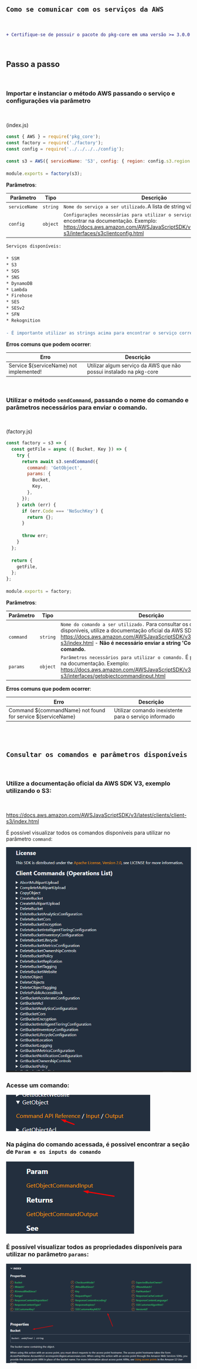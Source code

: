 ## ```Como se comunicar com os serviços da AWS```

<br>

```diff
+ Certifique-se de possuir o pacote do pkg-core em uma versão >= 3.0.0 instalado em seu serviço.
```


<br>

## Passo a passo

<br>

### Importar e instanciar o método AWS passando o serviço e configurações via parâmetro

<br>

(index.js)
```js
const { AWS } = require('pkg_core');
const factory = require('./factory');
const config = require('../../../../config');

const s3 = AWS({ serviceName: 'S3', config: { region: config.s3.region } });

module.exports = factory(s3);
```

**Parâmetros**: <br>

| Parâmetro | Tipo | Descrição |
| --- | --- | --- |
| ```serviceName``` | ```string``` | ```Nome do serviço a ser utilizado.```A lista de string válidas está abaixo. |
| ```config``` | ```object``` | ```Configurações necessárias para utilizar o serviço.``` É possivel encontrar na documentação. Exemplo: https://docs.aws.amazon.com/AWSJavaScriptSDK/v3/latest/clients/client-s3/interfaces/s3clientconfig.html |


```diff
Serviços disponíveis:

* SSM
* S3
* SQS
* SNS
* DynamoDB
* Lambda
* Firehose
* SES
* SESv2
* SFN
* Rekognition

- É importante utilizar as strings acima para encontrar o serviço corretamente.
```

**Erros comuns que podem ocorrer**: <br>

| Erro | Descrição |
| --- | --- |
| Service ${serviceName} not implemented! | Utilizar algum serviço da AWS que não possui instalado na pkg-core |


<br>

### Utilizar o método ``sendCommand``, passando o nome do comando e parâmetros necessários para enviar o comando. 

<br>

(factory.js)
```js
const factory = s3 => {
  const getFile = async ({ Bucket, Key }) => {
    try {
      return await s3.sendCommand({
        command: 'GetObject',
        params: {
          Bucket,
          Key,
        },
      });
    } catch (err) {
      if (err.Code === 'NoSuchKey') {
        return {};
      }

      throw err;
    }
  };

  return {
    getFile,
  };
};

module.exports = factory;
```

**Parâmetros**: <br>

| Parâmetro | Tipo | Descrição |
| --- | --- | --- |
| ```command``` | ```string``` | ```Nome do comando a ser utilizado.``` Para consultar os comandos disponíveis, utilize a documentação oficial da AWS SDK V3, Exemplo: https://docs.aws.amazon.com/AWSJavaScriptSDK/v3/latest/clients/client-s3/index.html - **Não é necessário enviar a string 'Command' junto ao comando.** |
| ```params``` | ```object``` | ```Parâmetros necessários para utilizar o comando.``` É possivel encontrar na documentação. Exemplo: https://docs.aws.amazon.com/AWSJavaScriptSDK/v3/latest/clients/client-s3/interfaces/getobjectcommandinput.html |

**Erros comuns que podem ocorrer**: <br>

| Erro | Descrição |
| --- | --- |
| Command ${commandName} not found for service ${serviceName} | Utilizar comando inexistente para o serviço informado  |

<br>
<br>


## ``Consultar os comandos e parâmetros disponíveis``

<br>

### Utilize a documentação oficial da AWS SDK V3, exemplo utilizando o S3:

<br>

https://docs.aws.amazon.com/AWSJavaScriptSDK/v3/latest/clients/client-s3/index.html

É possível visualizar todos os comandos disponíveis para utilizar no parâmetro ```command```:

![Commands](commands.png)

### Acesse um comando:

![SelectCommand](select-command.png)


### Na página do comando acessada, é possivel encontrar a seção de ```Param e os inputs do comando```

![CommandInput](commandInputAndOutput.png)

### É possível visualizar todos as propriedades disponíveis para utilizar no parâmetro ```params```:

![Params](params.png)
